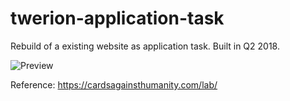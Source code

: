 # twerion-application-task
Rebuild of a existing website as application task. Built in Q2 2018.

![Preview](https://i.imgur.com/mf5YV4M.png)

Reference: https://cardsagainsthumanity.com/lab/
